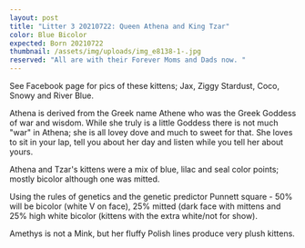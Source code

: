 ```yaml
---
layout: post
title: "Litter 3 20210722: Queen Athena and King Tzar"
color: Blue Bicolor
expected: Born 20210722
thumbnail: /assets/img/uploads/img_e8138-1-.jpg
reserved: "All are with their Forever Moms and Dads now. "
---
```

See Facebook page for pics of these kittens; Jax, Ziggy Stardust, Coco, Snowy and River Blue. 

Athena is derived from the Greek name Athene who was the Greek Goddess of war and wisdom. While she truly is a little Goddess there is not much "war" in Athena; she is all lovey dove and much to sweet for that. She loves to sit in your lap, tell you about her day and listen while you tell her about yours. 

Athena and Tzar's kittens were a mix of blue, lilac and seal color points; mostly bicolor although one was mitted.  

Using the rules of genetics and the genetic predictor Punnett square -  50% will be bicolor (white V on face),  25% mitted (dark face with mittens and 25% high white bicolor (kittens with the extra white/not for show).

 Amethys is not a Mink, but her fluffy Polish lines produce very plush kittens.